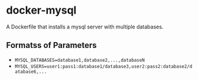 docker-mysql
============

A Dockerfile that installs a mysql server with multiple databases.


## Formatss of Parameters

- `MYSQL_DATABASES=database1,database2,...,databaseN`
- `MYSQL_USERS=user1:pass1:database1/database3,user2:pass2:database2/database6,...`
